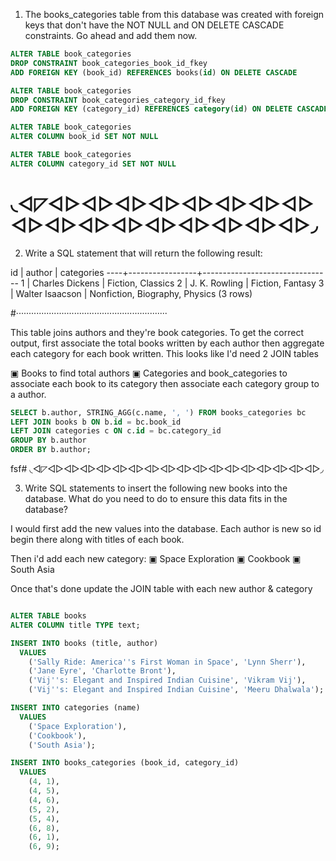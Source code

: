 1. The books_categories table from this database was created with foreign keys that don't have the NOT NULL and ON DELETE CASCADE constraints. Go ahead and add them now.

```sql
ALTER TABLE book_categories
DROP CONSTRAINT book_categories_book_id_fkey
ADD FOREIGN KEY (book_id) REFERENCES books(id) ON DELETE CASCADE

ALTER TABLE book_categories
DROP CONSTRAINT book_categories_category_id_fkey
ADD FOREIGN KEY (category_id) REFERENCES category(id) ON DELETE CASCADE

ALTER TABLE book_categories
ALTER COLUMN book_id SET NOT NULL

ALTER TABLE book_categories
ALTER COLUMN category_id SET NOT NULL

```
# ◟◅◸◅▻◅▻◅▻◅▻◅▻◅▻◅▻◅▻◅▻◅▻◅▻◅▻◅▻◅▻◅▻◅▻◅▻◞

2. Write a SQL statement that will return the following result:

 id |     author      |           categories
----+-----------------+--------------------------------
  1 | Charles Dickens | Fiction, Classics
  2 | J. K. Rowling   | Fiction, Fantasy
  3 | Walter Isaacson | Nonfiction, Biography, Physics
(3 rows)

#‧‧‧‧‧‧‧‧‧‧‧‧‧‧‧‧‧‧‧‧‧‧‧‧‧‧‧‧‧‧‧‧‧‧‧‧‧‧‧‧‧‧‧‧‧‧‧‧‧‧‧‧‧‧‧‧‧‧‧‧

This table joins authors and they're book categories. To get the correct output, first associate the total books written by each author then aggregate each category for each book written. This looks like I'd need 2 JOIN tables

▣ Books to find total authors
▣ Categories and book_categories to associate each book to its category then associate each category group to a author.

```sql
SELECT b.author, STRING_AGG(c.name, ', ') FROM books_categories bc
LEFT JOIN books b ON b.id = bc.book_id
LEFT JOIN categories c ON c.id = bc.category_id
GROUP BY b.author
ORDER BY b.author;
```

fsf# ◟◅◸◅▻◅▻◅▻◅▻◅▻◅▻◅▻◅▻◅▻◅▻◅▻◅▻◅▻◅▻◅▻◅▻◅▻◞

3. Write SQL statements to insert the following new books into the database. What do you need to do to ensure this data fits in the database?

I would first add the new values into the database. Each author is new so id begin 
there along with titles of each book.

Then i'd add each new category:
  ▣ Space Exploration
  ▣ Cookbook
  ▣ South Asia

Once that's done update the JOIN table with each new author & category

```sql

ALTER TABLE books
ALTER COLUMN title TYPE text;

INSERT INTO books (title, author)
  VALUES
    ('Sally Ride: America''s First Woman in Space', 'Lynn Sherr'),
    ('Jane Eyre', 'Charlotte Bront'),
    ('Vij''s: Elegant and Inspired Indian Cuisine', 'Vikram Vij'),
    ('Vij''s: Elegant and Inspired Indian Cuisine', 'Meeru Dhalwala');

INSERT INTO categories (name)
  VALUES
    ('Space Exploration'),
    ('Cookbook'),
    ('South Asia');

INSERT INTO books_categories (book_id, category_id)
  VALUES
    (4, 1),
    (4, 5),
    (4, 6),
    (5, 2),
    (5, 4),
    (6, 8),
    (6, 1),
    (6, 9);


```
